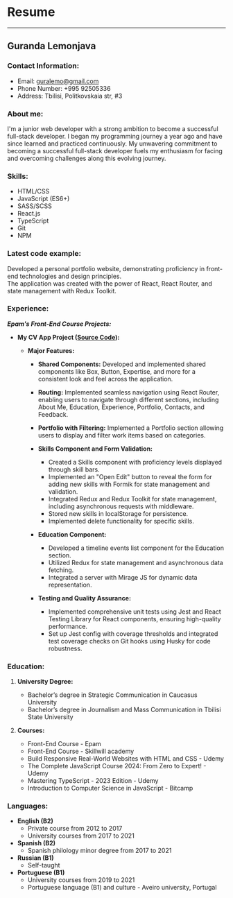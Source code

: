 # Resume

---

## Guranda Lemonjava

### **Contact Information:**

- Email: <guralemo@gmail.com>
- Phone Number: +995 92505336
- Address: Tbilisi, Politkovskaia str, #3

### **About me:**

I'm a junior web developer with a strong ambition to become a successful full-stack developer. I began my programming journey a year ago and have since learned and practiced continuously.
My unwavering commitment to becoming a successful full-stack developer fuels my enthusiasm for facing and overcoming challenges along this evolving journey.

### **Skills:**

- HTML/CSS
- JavaScript (ES6+)
- SASS/SCSS
- React.js
- TypeScript
- Git
- NPM

### **Latest code example:**

Developed a personal portfolio website, demonstrating proficiency in front-end technologies and design principles.  
The application was created with the power of React, React Router, and state management with Redux Toolkit.

### **Experience:**

**_Epam's Front-End Course Projects:_**

- **My CV App Project ([Source Code](https://gitlab.com/guralemo/cv-app)):**

  - **Major Features:**

    - **Shared Components:**
      Developed and implemented shared components like Box, Button, Expertise, and more for a consistent look and feel across the application.

    - **Routing:**
      Implemented seamless navigation using React Router, enabling users to navigate through different sections, including About Me, Education, Experience, Portfolio, Contacts, and Feedback.

    - **Portfolio with Filtering:**
      Implemented a Portfolio section allowing users to display and filter work items based on categories.

    - **Skills Component and Form Validation:**

      - Created a Skills component with proficiency levels displayed through skill bars.
      - Implemented an "Open Edit" button to reveal the form for adding new skills with Formik for state management and validation.
      - Integrated Redux and Redux Toolkit for state management, including asynchronous requests with middleware.
      - Stored new skills in localStorage for persistence.
      - Implemented delete functionality for specific skills.

    - **Education Component:**

      - Developed a timeline events list component for the Education section.
      - Utilized Redux for state management and asynchronous data fetching.
      - Integrated a server with Mirage JS for dynamic data representation.

    - **Testing and Quality Assurance:**
      - Implemented comprehensive unit tests using Jest and React Testing Library for React components, ensuring high-quality performance.
      - Set up Jest config with coverage thresholds and integrated test coverage checks on Git hooks using Husky for code robustness.

### **Education:**

1. **University Degree:**

   - Bachelor’s degree in Strategic Communication in Caucasus University
   - Bachelor’s degree in Journalism and Mass Communication in Tbilisi State University

1. **Courses:**

   - Front-End Course - Epam
   - Front-End Course - Skillwill academy
   - Build Responsive Real-World Websites with HTML and CSS - Udemy
   - The Complete JavaScript Course 2024: From Zero to Expert! - Udemy
   - Mastering TypeScript - 2023 Edition - Udemy
   - Introduction to Computer Science in JavaScript - Bitcamp

### **Languages:**

- **English (B2)**
  - Private course from 2012 to 2017
  - University courses from 2017 to 2021
- **Spanish (B2)**
  - Spanish philology minor degree from 2017 to 2021
- **Russian (B1)**
  - Self-taught
- **Portuguese (B1)**
  - University courses from 2019 to 2021
  - Portuguese language (B1) and culture - Aveiro university, Portugal
